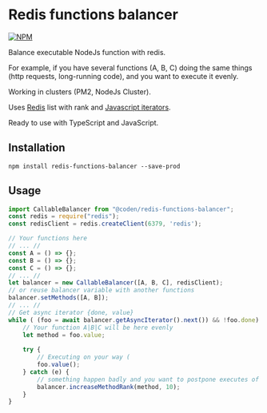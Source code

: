# Redis functions balancer
[![NPM](https://nodei.co/npm/redis-functions-balancer.png)](https://nodei.co/npm/redis-functions-balancer/)

Balance executable NodeJs function with redis.

For example, if you have several functions (A, B, C) doing the same things (http requests, long-running code), and you want to execute it evenly.

Working in clusters (PM2, NodeJs Cluster).

Uses [Redis][0] list with rank and [Javascript iterators][1].

Ready to use with TypeScript and JavaScript.

## Installation
```
npm install redis-functions-balancer --save-prod
```

## Usage
```typescript
import CallableBalancer from "@coden/redis-functions-balancer";
const redis = require("redis");
const redisClient = redis.createClient(6379, 'redis');

// Your functions here
// ... //
const A = () => {};
const B = () => {};
const C = () => {};
// ... //
let balancer = new CallableBalancer([A, B, C], redisClient);
// or reuse balancer variable with another functions
balancer.setMethods([A, B]);
// ... //
// Get async iterator {done, value}
while ( (foo = await balancer.getAsyncIterator().next()) && !foo.done) {
    // Your function A|B|C will be here evenly
    let method = foo.value;
    
    try {
        // Executing on your way (
        foo.value();
    } catch (e) {
        // something happen badly and you want to postpone executes of the function next 10 runs
        balancer.increaseMethodRank(method, 10);
    }
}

```

[0]: https://www.npmjs.com/package/redis
[1]: https://www.typescriptlang.org/docs/handbook/iterators-and-generators.html